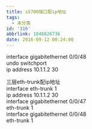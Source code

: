 ```yaml
---
title: s5700端口配ip地址
tags:
  - 未分类
id: '316'
abbrlink: 1048826736
date: 2016-09-12 00:24:00
---
```


interface gigabitethernet 0/0/48  
undo switchport  
ip address 10.1.1.2 30  
  
  
  
三层eth-trunk配ip地址  
interface eth-trunk 1  
ip address 10.1.1.2 30  
interface gigabitethernet 0/0/47  
eth-trunk 1  
interface gigabitethernet 0/0/48  
eth-trunk 1